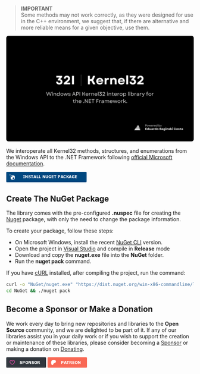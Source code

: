 <!-- DONATION LINKS -->

[url_github_sponsors]: https://github.com/sponsors/eduardobaginskicosta
[url_patreon]: https://www.patreon.com/eduardobcosta
[url_microsoft_docs]: https://learn.microsoft.com/en-us/windows/console/console-reference

<!-- EXTERNAL LINKS -->

[url_nuget]: https://www.nuget.org/
[url_visual_studio]: https://visualstudio.microsoft.com/
[url_nuget_cli]: https://www.nuget.org/downloads
[url_curl]: https://curl.se/download.html

<!-- "INTERNAL" LINKS -->

[url_thirtytwo]: https://github.com/thirtytwointerops
[url_package]: https://www.nuget.org/packages/ThirtyTwo.Kernel32/

<!-- IMAGES LINKS -->

[image_nuget]: /Assets/install_nuget_package.png
[image_sponsors]: /Assets/sponsor_github.png
[image_patreon]: /Assets/sponsor_patreon.png

<!-- INTRODUCTION -->

> **IMPORTANT**<br/>
> Some methods may not work correctly, as they were designed for use in the C++ environment, we suggest that, if there are alternative and more reliable means for a given objective, use them.

![ThirtyTwo Interops - Kernel32 Logo](/Assets/banner.png)

We interoperate all Kernel32 methods, structures, and enumerations from the Windows API to the .NET Framework following [official Microsoft documentation][url_microsoft_docs].

[![Install NuGet Package][image_nuget]][url_package]

<!-- NUGET PACKAGE -->

## Create The NuGet Package

The library comes with the pre-configured **.nuspec** file for creating the [Nuget][url_nuget] package, with only the need to change the package information.

To create your package, follow these steps:

- On Microsoft Windows, install the recent [NuGet CLI][url_nuget_cli] version.
- Open the project in [Visual Studio][url_visual_studio] and compile in **Release** mode
- Download and copy the **nuget.exe** file into the **NuGet** folder.
- Run the **nuget pack** command.

If you have [cURL][url_curl] installed, after compiling the project, run the command:

```bash
curl -o "NuGet/nuget.exe" "https://dist.nuget.org/win-x86-commandline/latest/nuget.exe"
cd NuGet && ./nuget pack
```

<!-- DONATE -->

## Become a Sponsor or Make a Donation

We work every day to bring new repositories and libraries to the **Open Source** community, and we are delighted to be part of it. If any of our libraries assist you in your daily work or if you wish to support the creation or maintenance of these libraries, please consider becoming a [Sponsor][url_github_sponsors] or making a donation on [Donating][url_patreon].

[![Donate with GitHub Sponsors][image_sponsors]][url_github_sponsors]
[![Donate with Patreon][image_patreon]][url_patreon]
